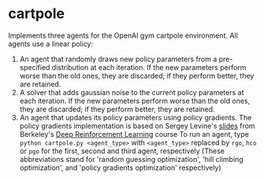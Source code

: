 # cartpole
Implements three agents for the OpenAI gym cartpole environment. All agents use a linear policy:
1. An agent that randomly draws new policy parameters from a pre-specified distribution at each iteration. If the new parameters perform worse than the old ones, they are discarded; if they perform better, they are retained.
2. A solver that adds gaussian noise to the current policy parameters at each iteration. If the new parameters perform worse than the old ones, they are discarded; if they perform better, they are retained.
3. An agent that updates its policy parameters using policy gradients. The policy gradients implementation is based on Sergey Levine's [slides][1] from Berkeley's [Deep Reinforcement Learning][2] course
To run an agent, type `python cartpole.py <agent_type>` with `<agent_type>` replaced by `rgo`, `hco` or `pgo` for the first, second and third agent, respectively (These abbreviations stand for 'random guessing optimization', 'hill climbing optimization', and 'policy gradients optimization' respectively)

[1]: http://rll.berkeley.edu/deeprlcourse/f17docs/lecture_4_policy_gradient.pdf
[2]: http://rll.berkeley.edu/deeprlcourse/